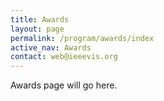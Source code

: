 ```yaml
---
title: Awards
layout: page
permalink: /program/awards/index
active_nav: Awards
contact: web@ieeevis.org
---
```


Awards page will go here.



